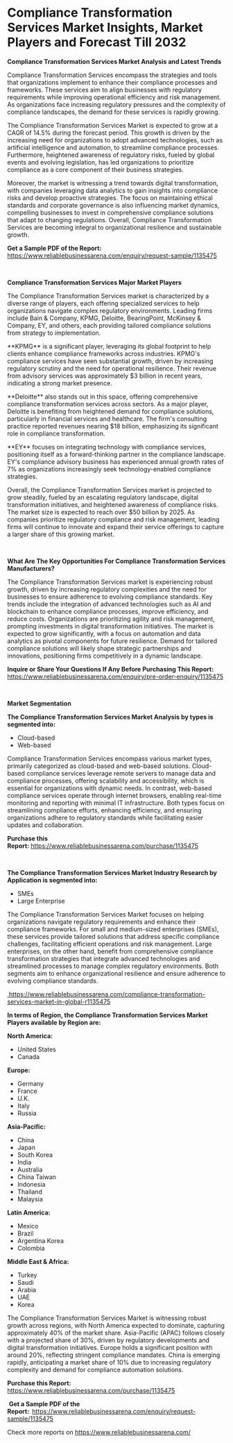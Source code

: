 <p><h1>Compliance Transformation Services Market Insights, Market Players and Forecast Till 2032</h1></p><p><strong>Compliance Transformation Services Market Analysis and Latest Trends</strong></p>
<p><p>Compliance Transformation Services encompass the strategies and tools that organizations implement to enhance their compliance processes and frameworks. These services aim to align businesses with regulatory requirements while improving operational efficiency and risk management. As organizations face increasing regulatory pressures and the complexity of compliance landscapes, the demand for these services is rapidly growing.</p><p>The Compliance Transformation Services Market is expected to grow at a CAGR of 14.5% during the forecast period. This growth is driven by the increasing need for organizations to adopt advanced technologies, such as artificial intelligence and automation, to streamline compliance processes. Furthermore, heightened awareness of regulatory risks, fueled by global events and evolving legislation, has led organizations to prioritize compliance as a core component of their business strategies. </p><p>Moreover, the market is witnessing a trend towards digital transformation, with companies leveraging data analytics to gain insights into compliance risks and develop proactive strategies. The focus on maintaining ethical standards and corporate governance is also influencing market dynamics, compelling businesses to invest in comprehensive compliance solutions that adapt to changing regulations. Overall, Compliance Transformation Services are becoming integral to organizational resilience and sustainable growth.</p></p>
<p><strong>Get a Sample PDF of the Report:&nbsp;</strong> <a href="https://www.reliablebusinessarena.com/enquiry/request-sample/1135475?utm_campaign=2819&utm_medium=2&utm_source=Github&utm_content=ia&utm_term=25032025&utm_id=compliance-transformation-services">https://www.reliablebusinessarena.com/enquiry/request-sample/1135475</a></p>
<p>&nbsp;</p>
<p><strong>Compliance Transformation Services Major Market Players</strong></p>
<p><p>The Compliance Transformation Services market is characterized by a diverse range of players, each offering specialized services to help organizations navigate complex regulatory environments. Leading firms include Bain & Company, KPMG, Deloitte, BearingPoint, McKinsey & Company, EY, and others, each providing tailored compliance solutions from strategy to implementation.</p><p>**KPMG** is a significant player, leveraging its global footprint to help clients enhance compliance frameworks across industries. KPMG's compliance services have seen substantial growth, driven by increasing regulatory scrutiny and the need for operational resilience. Their revenue from advisory services was approximately $3 billion in recent years, indicating a strong market presence.</p><p>**Deloitte** also stands out in this space, offering comprehensive compliance transformation services across sectors. As a major player, Deloitte is benefiting from heightened demand for compliance solutions, particularly in financial services and healthcare. The firm's consulting practice reported revenues nearing $18 billion, emphasizing its significant role in compliance transformation.</p><p>**EY** focuses on integrating technology with compliance services, positioning itself as a forward-thinking partner in the compliance landscape. EY's compliance advisory business has experienced annual growth rates of 7% as organizations increasingly seek technology-enabled compliance strategies.</p><p>Overall, the Compliance Transformation Services market is projected to grow steadily, fueled by an escalating regulatory landscape, digital transformation initiatives, and heightened awareness of compliance risks. The market size is expected to reach over $50 billion by 2025. As companies prioritize regulatory compliance and risk management, leading firms will continue to innovate and expand their service offerings to capture a larger share of this growing market.</p></p>
<p>&nbsp;</p>
<p><strong>What Are The Key Opportunities For Compliance Transformation Services Manufacturers?</strong></p>
<p><p>The Compliance Transformation Services market is experiencing robust growth, driven by increasing regulatory complexities and the need for businesses to ensure adherence to evolving compliance standards. Key trends include the integration of advanced technologies such as AI and blockchain to enhance compliance processes, improve efficiency, and reduce costs. Organizations are prioritizing agility and risk management, prompting investments in digital transformation initiatives. The market is expected to grow significantly, with a focus on automation and data analytics as pivotal components for future resilience. Demand for tailored compliance solutions will likely shape strategic partnerships and innovations, positioning firms competitively in a dynamic landscape.</p></p>
<p><strong>Inquire or Share Your Questions If Any Before Purchasing This Report:</strong> <a href="https://www.reliablebusinessarena.com/enquiry/pre-order-enquiry/1135475?utm_campaign=2819&utm_medium=2&utm_source=Github&utm_content=ia&utm_term=25032025&utm_id=compliance-transformation-services">https://www.reliablebusinessarena.com/enquiry/pre-order-enquiry/1135475</a></p>
<p>&nbsp;</p>
<p><strong>Market Segmentation</strong></p>
<p><strong>The Compliance Transformation Services Market Analysis by types is segmented into:</strong></p>
<p><ul><li>Cloud-based</li><li>Web-based</li></ul></p>
<p><p>Compliance Transformation Services encompass various market types, primarily categorized as cloud-based and web-based solutions. Cloud-based compliance services leverage remote servers to manage data and compliance processes, offering scalability and accessibility, which is essential for organizations with dynamic needs. In contrast, web-based compliance services operate through internet browsers, enabling real-time monitoring and reporting with minimal IT infrastructure. Both types focus on streamlining compliance efforts, enhancing efficiency, and ensuring organizations adhere to regulatory standards while facilitating easier updates and collaboration.</p></p>
<p><strong>Purchase this Report:&nbsp;</strong><a href="https://www.reliablebusinessarena.com/purchase/1135475?utm_campaign=2819&utm_medium=2&utm_source=Github&utm_content=ia&utm_term=25032025&utm_id=compliance-transformation-services">https://www.reliablebusinessarena.com/purchase/1135475</a></p>
<p>&nbsp;</p>
<p><strong>The Compliance Transformation Services Market Industry Research by Application is segmented into:</strong></p>
<p><ul><li>SMEs</li><li>Large Enterprise</li></ul></p>
<p><p>The Compliance Transformation Services Market focuses on helping organizations navigate regulatory requirements and enhance their compliance frameworks. For small and medium-sized enterprises (SMEs), these services provide tailored solutions that address specific compliance challenges, facilitating efficient operations and risk management. Large enterprises, on the other hand, benefit from comprehensive compliance transformation strategies that integrate advanced technologies and streamlined processes to manage complex regulatory environments. Both segments aim to enhance organizational resilience and ensure adherence to evolving compliance standards.</p></p>
<p><a href="https://www.reliablebusinessarena.com/compliance-transformation-services-market-in-global-r1135475?utm_campaign=2819&utm_medium=2&utm_source=Github&utm_content=ia&utm_term=25032025&utm_id=compliance-transformation-services">&nbsp;https://www.reliablebusinessarena.com/compliance-transformation-services-market-in-global-r1135475</a></p>
<p><strong>In terms of Region, the Compliance Transformation Services Market Players available by Region are:</strong></p>
<p>
    <p> <strong> North America: </strong>
        <ul>
            <li>United States</li>
            <li>Canada</li>
        </ul>
        </p> 
    <p> <strong> Europe: </strong>
        <ul>
            <li>Germany</li>
            <li>France</li>
            <li>U.K.</li>
            <li>Italy</li>
            <li>Russia</li>
        </ul>
        </p> 
    <p> <strong> Asia-Pacific: </strong>
        <ul>
            <li>China</li>
            <li>Japan</li>
            <li>South Korea</li>
            <li>India</li>
            <li>Australia</li>
            <li>China Taiwan</li>
            <li>Indonesia</li>
            <li>Thailand</li>
            <li>Malaysia</li>
        </ul>
        </p> 
    <p> <strong> Latin America: </strong>
        <ul>
            <li>Mexico</li>
            <li>Brazil</li>
            <li>Argentina Korea</li>
            <li>Colombia</li>
        </ul>
        </p> 
    <p> <strong> Middle East & Africa: </strong>
        <ul>
            <li>Turkey</li>
            <li>Saudi</li>
            <li>Arabia</li>
            <li>UAE</li>
            <li>Korea</li>
        </ul>
    </p>
    </p>
<p><p>The Compliance Transformation Services Market is witnessing robust growth across regions, with North America expected to dominate, capturing approximately 40% of the market share. Asia-Pacific (APAC) follows closely with a projected share of 30%, driven by regulatory developments and digital transformation initiatives. Europe holds a significant position with around 20%, reflecting stringent compliance mandates. China is emerging rapidly, anticipating a market share of 10% due to increasing regulatory complexity and demand for compliance automation solutions.</p></p>
<p><strong>Purchase this Report: </strong><a href="https://www.reliablebusinessarena.com/purchase/1135475?utm_campaign=2819&utm_medium=2&utm_source=Github&utm_content=ia&utm_term=25032025&utm_id=compliance-transformation-services">https://www.reliablebusinessarena.com/purchase/1135475</a></p>
<p>&nbsp;<strong>Get a Sample PDF of the Report:&nbsp;&nbsp;</strong><a href="https://www.reliablebusinessarena.com/enquiry/request-sample/1135475?utm_campaign=2819&utm_medium=2&utm_source=Github&utm_content=ia&utm_term=25032025&utm_id=compliance-transformation-services">https://www.reliablebusinessarena.com/enquiry/request-sample/1135475</a></p>
<p><strong></strong></p>
<p>Check more reports on <a href="https://www.reliablebusinessarena.com/?utm_campaign=2819&utm_medium=2&utm_source=Github&utm_content=ia&utm_term=25032025&utm_id=compliance-transformation-services">https://www.reliablebusinessarena.com/</a></p>